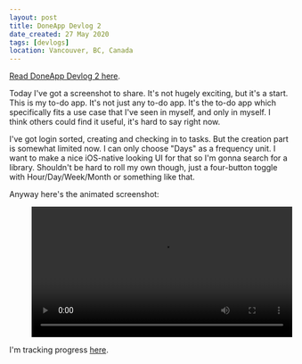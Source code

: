 ```yaml
---
layout: post
title: DoneApp Devlog 2
date_created: 27 May 2020
tags: [devlogs]
location: Vancouver, BC, Canada
---
```


[Read DoneApp Devlog 2 here](/blog/done-devlog-2).

Today I've got a screenshot to share. It's not hugely exciting, but it's a start. This is my to-do app. It's not just any to-do app. It's the to-do app which specifically fits a use case that I've seen in myself, and only in myself. I think others could find it useful, it's hard to say right now.

I've got login sorted, creating and checking in to tasks. But the creation part is somewhat limited now. I can only choose "Days" as a frequency unit. I want to make a nice iOS-native looking UI for that so I'm gonna search for a library. Shouldn't be hard to roll my own though, just a four-button toggle with Hour/Day/Week/Month or something like that.

Anyway here's the animated screenshot:

<figure class="center">
  <video controls width="468">
    <source src="/img/devlogs/doneapp-3.mp4" type="video/mp4" autoplay>
  </video>
</figure>

I'm tracking progress [here](https://trello.com/c/mV3MomJ6/42-doneapp).

